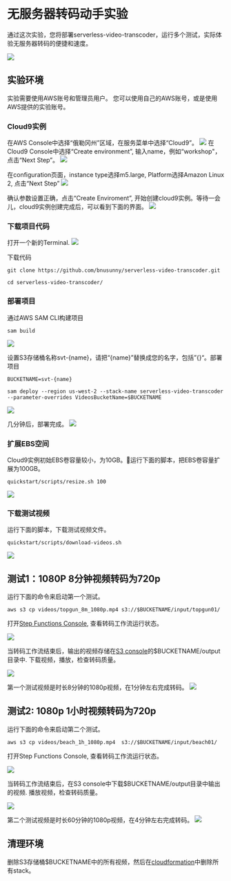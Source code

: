 # 无服务器转码动手实验

通过这次实验，您将部署serverless-video-transcoder，运行多个测试，实际体验无服务器转码的便捷和速度。

![](../images/serverless-video-transcoder.png)

## 实验环境

实验需要使用AWS账号和管理员用户。 您可以使用自己的AWS账号，或是使用AWS提供的实验账号。

### Cloud9实例

在AWS Console中选择“俄勒冈州”区域，在服务菜单中选择“Cloud9”。
![](img/1.png)
在Cloud9 Console中选择“Create environment”, 输入name，例如“workshop"，点击“Next Step”。
![](img/3.png)

在configuration页面，instance type选择m5.large, Platform选择Amazon Linux 2, 点击“Next Step”
![](img/4.png)

确认参数设置正确，点击“Create Enviroment”, 开始创建cloud9实例。等待一会儿，cloud9实例创建完成后，可以看到下面的界面。 
![](img/5.png)

### 下载项目代码

打开一个新的Terminal. 
![](img/6.png)

下载代码

```
git clone https://github.com/bnusunny/serverless-video-transcoder.git

cd serverless-video-transcoder/
```

### 部署项目

通过AWS SAM CLI构建项目

```
sam build
```
![](img/7.png)

设置S3存储桶名称svt-{name}，请把“{name}”替换成您的名字，包括”{}“。部署项目

```
BUCKETNAME=svt-{name}

sam deploy --region us-west-2 --stack-name serverless-video-transcoder --parameter-overrides VideosBucketName=$BUCKETNAME
```

![](img/8.png)

几分钟后，部署完成。
![](img/9.png)

### 扩展EBS空间

Cloud9实例初始EBS卷容量较小，为10GB。运行下面的脚本，把EBS卷容量扩展为100GB。

```
quickstart/scripts/resize.sh 100

```
![](img/10.png)

### 下载测试视频

运行下面的脚本，下载测试视频文件。 

```
quickstart/scripts/download-videos.sh
```
![](img/11.png)


## 测试1：1080P 8分钟视频转码为720p

运行下面的命令来启动第一个测试。

```
aws s3 cp videos/topgun_8m_1080p.mp4 s3://$BUCKETNAME/input/topgun01/
```
打开[Step Functions Console](https://us-west-2.console.aws.amazon.com/states/home?region=us-west-2#), 查看转码工作流运行状态。

![](img/12.png)

当转码工作流结束后，输出的视频存储在[S3 console](https://s3.console.aws.amazon.com/s3/home?region=us-west-2)的$BUCKETNAME/output目录中. 下载视频，播放，检查转码质量。 

![](img/14.png)

第一个测试视频是时长8分钟的1080p视频，在1分钟左右完成转码。
![](img/13.png)

## 测试2: 1080p 1小时视频转码为720p

运行下面的命令来启动第二个测试。

```
aws s3 cp videos/beach_1h_1080p.mp4  s3://$BUCKETNAME/input/beach01/
```
打开Step Functions Console, 查看转码工作流运行状态。

![](img/15.png)

当转码工作流结束后，在S3 console中下载$BUCKETNAME/output目录中输出的视频. 播放视频，检查转码质量。 

![](img/16.png)

第二个测试视频是时长60分钟的1080p视频，在4分钟左右完成转码。
![](img/17.png)


## 清理环境

删除S3存储桶$BUCKETNAME中的所有视频，然后在[cloudformation](https://us-west-2.console.aws.amazon.com/cloudformation/home?region=us-west-2)中删除所有stack。




